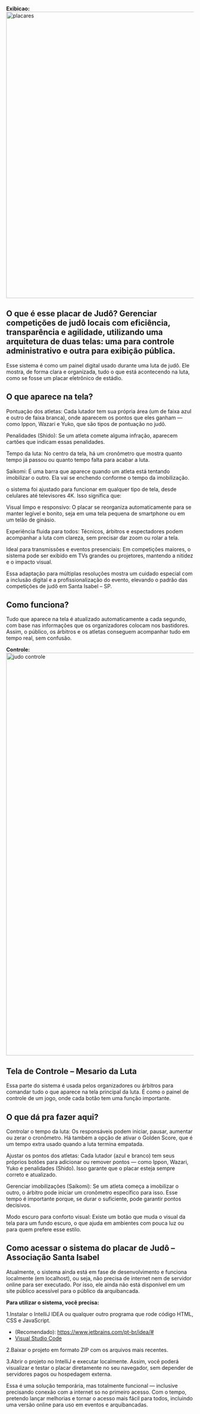 
**Exibicao:**
<img width="1352" height="768" alt="placares" src="https://github.com/user-attachments/assets/33384b8c-7dcf-43d3-a569-9ed31ee19521" />

**O que é esse placar de Judô?**
Gerenciar competições de judô locais com eficiência, transparência e agilidade, utilizando uma arquitetura de duas telas: uma para controle administrativo e outra para exibição pública.
---

Esse sistema é como um painel digital usado durante uma luta de judô. Ele mostra, de forma clara e organizada, tudo o que está acontecendo na luta, como se fosse um placar eletrônico de estádio.

**O que aparece na tela?**
---
Pontuação dos atletas: Cada lutador tem sua própria área (um de faixa azul e outro de faixa branca), onde aparecem os pontos que eles ganham — como Ippon, Wazari e Yuko, que são tipos de pontuação no judô.

Penalidades (Shido): Se um atleta comete alguma infração, aparecem cartões que indicam essas penalidades.

Tempo da luta: No centro da tela, há um cronômetro que mostra quanto tempo já passou ou quanto tempo falta para acabar a luta.

Saikomi: É uma barra que aparece quando um atleta está tentando imobilizar o outro. Ela vai se enchendo conforme o tempo da imobilização.

o sistema foi ajustado para funcionar em qualquer tipo de tela, desde celulares até televisores 4K. Isso significa que:

Visual limpo e responsivo: O placar se reorganiza automaticamente para se manter legível e bonito, seja em uma tela pequena de smartphone ou em um telão de ginásio.

Experiência fluida para todos: Técnicos, árbitros e espectadores podem acompanhar a luta com clareza, sem precisar dar zoom ou rolar a tela.

Ideal para transmissões e eventos presenciais: Em competições maiores, o sistema pode ser exibido em TVs grandes ou projetores, mantendo a nitidez e o impacto visual.

Essa adaptação para múltiplas resoluções mostra um cuidado especial com a inclusão digital e a profissionalização do evento, elevando o padrão das competições de judô em Santa Isabel – SP.

**Como funciona?**
---
Tudo que aparece na tela é atualizado automaticamente a cada segundo, com base nas informações que os organizadores colocam nos bastidores. Assim, o público, os árbitros e os atletas conseguem acompanhar tudo em tempo real, sem confusão.


**Controle:**
<img width="1920" height="1080" alt="judo controle" src="https://github.com/user-attachments/assets/266b5822-a88b-48d7-b27f-f6d295b6769e" />

**Tela de Controle – Mesario da Luta**
---

Essa parte do sistema é usada pelos organizadores ou árbitros para comandar tudo o que aparece na tela principal da luta. É como o painel de controle de um jogo, onde cada botão tem uma função importante.

**O que dá pra fazer aqui?**
---

Controlar o tempo da luta: Os responsáveis podem iniciar, pausar, aumentar ou zerar o cronômetro. Há também a opção de ativar o Golden Score, que é um tempo extra usado quando a luta termina empatada.

Ajustar os pontos dos atletas: Cada lutador (azul e branco) tem seus próprios botões para adicionar ou remover pontos — como Ippon, Wazari, Yuko e penalidades (Shido). Isso garante que o placar esteja sempre correto e atualizado.

Gerenciar imobilizações (Saikomi): Se um atleta começa a imobilizar o outro, o árbitro pode iniciar um cronômetro específico para isso. Esse tempo é importante porque, se durar o suficiente, pode garantir pontos decisivos.

Modo escuro para conforto visual: Existe um botão que muda o visual da tela para um fundo escuro, o que ajuda em ambientes com pouca luz ou para quem prefere esse estilo.

**Como acessar o sistema do placar de Judô – Associação Santa Isabel**
---
Atualmente, o sistema ainda está em fase de desenvolvimento e funciona localmente (em localhost), ou seja, não precisa de internet nem de servidor online para ser executado. Por isso, ele ainda não está disponível em um site público acessível para o público da arquibancada.

**Para utilizar o sistema, você precisa:**

1.Instalar o IntelliJ IDEA ou qualquer outro programa que rode código HTML, CSS e JavaScript.
- (Recomendado): https://www.jetbrains.com/pt-br/idea/#
- [Visual Studio Code](https://code.visualstudio.com/download)

2.Baixar o projeto em formato ZIP com os arquivos mais recentes.

3.Abrir o projeto no IntelliJ e executar localmente. Assim, você poderá visualizar e testar o placar diretamente no seu navegador, sem depender de servidores pagos ou hospedagem externa.

Essa é uma solução temporária, mas totalmente funcional — inclusive precisando conexão com a internet so no primeiro acesso. Com o tempo, pretendo lançar melhorias e tornar o acesso mais fácil para todos, incluindo uma versão online para uso em eventos e arquibancadas.
